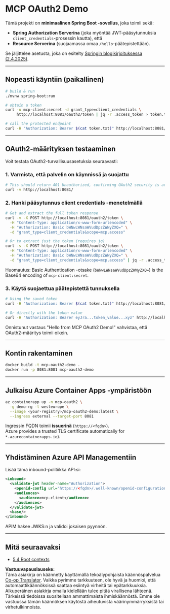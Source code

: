 <!--
CO_OP_TRANSLATOR_METADATA:
{
  "original_hash": "0a7083e660ca0d85fd6a947514c61993",
  "translation_date": "2025-06-13T00:14:59+00:00",
  "source_file": "05-AdvancedTopics/mcp-oauth2-demo/README.md",
  "language_code": "fi"
}
-->
# MCP OAuth2 Demo

Tämä projekti on **minimaalinen Spring Boot -sovellus**, joka toimii sekä:

* **Spring Authorization Serverina** (joka myöntää JWT-pääsytunnuksia `client_credentials`-prosessin kautta), että  
* **Resource Serverina** (suojaamassa omaa `/hello`-päätepistettään).

Se jäljittelee asetusta, joka on esitelty [Springin blogikirjoituksessa (2.4.2025)](https://spring.io/blog/2025/04/02/mcp-server-oauth2).

---

## Nopeasti käyntiin (paikallinen)

```bash
# build & run
./mvnw spring-boot:run

# obtain a token
curl -u mcp-client:secret -d grant_type=client_credentials \
     http://localhost:8081/oauth2/token | jq -r .access_token > token.txt

# call the protected endpoint
curl -H "Authorization: Bearer $(cat token.txt)" http://localhost:8081/hello
```

---

## OAuth2-määrityksen testaaminen

Voit testata OAuth2-turvallisuusasetuksia seuraavasti:

### 1. Varmista, että palvelin on käynnissä ja suojattu

```bash
# This should return 401 Unauthorized, confirming OAuth2 security is active
curl -v http://localhost:8081/
```

### 2. Hanki pääsytunnus client credentials -menetelmällä

```bash
# Get and extract the full token response
curl -v -X POST http://localhost:8081/oauth2/token \
  -H "Content-Type: application/x-www-form-urlencoded" \
  -H "Authorization: Basic bWNwLWNsaWVudDpzZWNyZXQ=" \
  -d "grant_type=client_credentials&scope=mcp.access"

# Or to extract just the token (requires jq)
curl -s -X POST http://localhost:8081/oauth2/token \
  -H "Content-Type: application/x-www-form-urlencoded" \
  -H "Authorization: Basic bWNwLWNsaWVudDpzZWNyZXQ=" \
  -d "grant_type=client_credentials&scope=mcp.access" | jq -r .access_token > token.txt
```

Huomautus: Basic Authentication -otsake (`bWNwLWNsaWVudDpzZWNyZXQ=`) is the Base64 encoding of `mcp-client:secret`.

### 3. Käytä suojaettua päätepistettä tunnuksella

```bash
# Using the saved token
curl -H "Authorization: Bearer $(cat token.txt)" http://localhost:8081/hello

# Or directly with the token value
curl -H "Authorization: Bearer eyJra...token_value...xyz" http://localhost:8081/hello
```

Onnistunut vastaus "Hello from MCP OAuth2 Demo!" vahvistaa, että OAuth2-määritys toimii oikein.

---

## Kontin rakentaminen

```bash
docker build -t mcp-oauth2-demo .
docker run -p 8081:8081 mcp-oauth2-demo
```

---

## Julkaisu **Azure Container Apps** -ympäristöön

```bash
az containerapp up -n mcp-oauth2 \
  -g demo-rg -l westeurope \
  --image <your-registry>/mcp-oauth2-demo:latest \
  --ingress external --target-port 8081
```

Ingressin FQDN toimii **issuerinä** (`https://<fqdn>`).  
Azure provides a trusted TLS certificate automatically for `*.azurecontainerapps.io`).

---

## Yhdistäminen **Azure API Managementiin**

Lisää tämä inbound-politiikka API:si:

```xml
<inbound>
  <validate-jwt header-name="Authorization">
    <openid-config url="https://<fqdn>/.well-known/openid-configuration"/>
    <audiences>
      <audience>mcp-client</audience>
    </audiences>
  </validate-jwt>
  <base/>
</inbound>
```

APIM hakee JWKS:n ja validoi jokaisen pyynnön.

---

## Mitä seuraavaksi

- [5.4 Root contexts](../mcp-root-contexts/README.md)

**Vastuuvapauslauseke:**  
Tämä asiakirja on käännetty käyttämällä tekoälypohjaista käännöspalvelua [Co-op Translator](https://github.com/Azure/co-op-translator). Vaikka pyrimme tarkkuuteen, ole hyvä ja huomioi, että automaattikäännöksissä saattaa esiintyä virheitä tai epätarkkuuksia. Alkuperäinen asiakirja omalla kielellään tulee pitää virallisena lähteenä. Tärkeissä tiedoissa suositellaan ammattimaista ihmiskäännöstä. Emme ole vastuussa tämän käännöksen käytöstä aiheutuvista väärinymmärryksistä tai virhetulkinnoista.